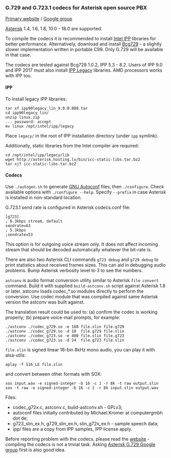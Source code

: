 ### G.729 and G.723.1 codecs for Asterisk open source PBX

[Primary website] / [Google group]

[Asterisk] 1.4, 1.6, 1.8, 10.0 - 18.0 are supported.

To compile the codecs it is recommended to install [Intel IPP] libraries for better performance. Alternatively, download and install [Bcg729] - a slightly slower implementation written in portable C99. Only G.729 will be available in that case.

The codecs are tested against Bcg729 1.0.2, IPP 5.3 - 8.2. Users of IPP 9.0 and IPP 2017 must also install [IPP Legacy] libraries. AMD processors works with IPP too.

#### IPP

To install legacy IPP libraries:

    tar xf ipp90legacy_lin_9.0.0.008.tar
    cd ipp90legacy_lin/
    unzip linux.zip
    ... password: accept
    mv linux /opt/intel/ipp/legacy

Place `legacy/` in the root of IPP installation directory (under `ipp` symlink).

Additionally, static libraries from the Intel compiler are required:

    cd /opt/intel/ipp/legacy/lib
    wget http://asterisk.hosting.lv/bin/icc-static-libs.tar.bz2
    tar xjf icc-static-libs.tar.bz2

#### Codecs

Use `./autogen.sh` to generate [GNU Autoconf] files, then `./configure`. Check available options with `./configure --help`. Specify `--prefix` in case Asterisk is installed in non-standard location.

G.723.1 send rate is configured in Asterisk codecs.conf file:

    [g723]
    ; 6.3kbps stream, default
    sendrate=63
    ; 5.3kbps
    ;sendrate=53

This option is for outgoing voice stream only. It does not affect incoming stream that should be decoded automatically whatever the bit-rate is.

There are also two Asterisk CLI commands `g723 debug` and `g729 debug` to print statistics about received frames sizes. This can aid in debugging audio problems. Bump Asterisk verbosity level to 3 to see the numbers.

`astconv` is audio format conversion utility similar to Asterisk `file convert` command. Build it with supplied `build-astconv.sh` script against Asterisk 1.8 or later. astconv loads codec_*.so modules directly to perform the conversion. Use codec module that was compiled against same Asterisk version the astconv was built against.

The translation result could be used to: (a) confirm the codec is working properly; (b) prepare voice-mail prompts, for example:

    ./astconv ./codec_g729.so -e 160 file.slin file.g729
    ./astconv ./codec_g729.so -d 10  file.g729 file.slin
    ./astconv ./codec_g723.so -e 480 file.slin file.g723
    ./astconv ./codec_g723.so -d 24  file.g723 file.slin

`file.slin` is signed linear 16-bin 8kHz mono audio, you can play it with alsa-utils:

    aplay -f S16_LE file.slin

and convert between other formats with SOX:

    sox input.wav -e signed-integer -b 16 -c 1 -r 8k -t raw output.slin
    sox -t raw -e signed-integer -b 16 -c 1 -r 8k input.slin output.wav

Files:

- codec_g72x.c, astconv.c, build-astconv.sh - GPLv3;
- autoconf files initially contributed by Michael.Kromer at computergmbh dot de;
- g723_slin_ex.h, g729_slin_ex.h, slin_g72x_ex.h - sample speech data;
- ipp/ files are a copy from IPP samples, IPP license apply.

Before reporting problem with the codecs, please read the [website] - compiling the codecs is not a trivial task. Asking [Asterisk G.729 Google group] first is also good idea.


[Asterisk]: http://www.asterisk.org/
[Primary website]: http://asterisk.hosting.lv/
[website]: http://asterisk.hosting.lv/
[Intel IPP]: https://software.intel.com/en-us/intel-ipp
[IPP Legacy]: https://software.intel.com/en-us/articles/intel-ipp-legacy-libraries
[Bcg729]: http://www.linphone.org/eng/documentation/dev/bcg729.html
[GNU Autoconf]: https://www.gnu.org/software/autoconf/
[Asterisk G.729 Google group]: http://groups.google.com/group/asterisk-g729
[Google group]: http://groups.google.com/group/asterisk-g729
